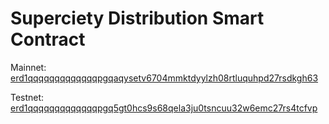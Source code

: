 # Superciety Distribution Smart Contract

Mainnet: [erd1qqqqqqqqqqqqqpgqaqysetv6704mmktdyylzh08rtluquhpd27rsdkgh63](https://explorer.elrond.com/accounts/erd1qqqqqqqqqqqqqpgqaqysetv6704mmktdyylzh08rtluquhpd27rsdkgh63)

Testnet: [erd1qqqqqqqqqqqqqpgq5gt0hcs9s68qela3ju0tsncuu32w6emc27rs4tcfvp](https://testnet-explorer.elrond.com/accounts/erd1qqqqqqqqqqqqqpgq5gt0hcs9s68qela3ju0tsncuu32w6emc27rs4tcfvp)
